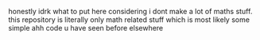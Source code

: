 honestly idrk what to put here considering i dont make a lot of maths stuff. this repository is literally only math related stuff which is most likely some simple ahh code u have seen before elsewhere
